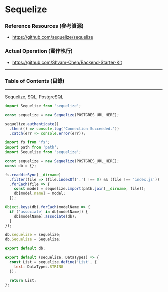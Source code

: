# Sequelize

### Reference Resources (參考資源)

* https://github.com/sequelize/sequelize

### Actual Operation (實作執行)

* https://github.com/Shyam-Chen/Backend-Starter-Kit

***

### Table of Contents (目錄)

***

Sequelize, SQL, PostgreSQL

```js
import Sequelize from 'sequelize';

const sequelize = new Sequelize(POSTGRES_URL_HERE);

sequelize.authenticate()
  .then(() => console.log('Connection Succeeded.'))
  .catch(err => console.error(err));
```

```js
import fs from 'fs';
import path from 'path';
import Sequelize from 'sequelize';

const sequelize = new Sequelize(POSTGRES_URL_HERE);
const db = {};

fs.readdirSync(__dirname)
  .filter(file => (file.indexOf('.') !== 0) && (file !== 'index.js'))
  .forEach(file => {
    const model = sequelize.import(path.join(__dirname, file));
    db[model.name] = model;
  });

Object.keys(db).forEach(modelName => {
  if ('associate' in db[modelName]) {
    db[modelName].associate(db);
  }
});

db.sequelize = sequelize;
db.Sequelize = Sequelize;

export default db;
```

```js
export default (sequelize, DataTypes) => {
  const List = sequelize.define('List', {
    text: DataTypes.STRING
  });

  return List;
};
```
